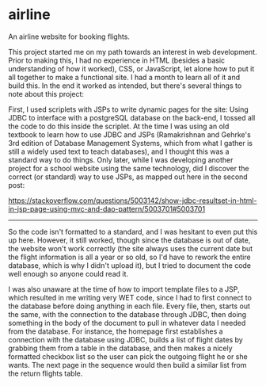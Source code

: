 # airline
An airline website for booking flights. 

This project started me on my path towards an interest in web development. Prior to making this, I had no experience in HTML (besides a basic understanding of how it worked), CSS, or JavaScript, let alone how to put it all together to make a functional site. I had a month to learn all of it and build this. In the end it worked as intended, but there's several things to note about this project:

First, I used scriplets with JSPs to write dynamic pages for the site: Using JDBC to interface with a postgreSQL database on the back-end, I tossed all the code to do this inside the scriplet. At the time I was using an old textbook to learn how to use JDBC and JSPs (Ramakrishnan and Gehrke's 3rd edition of Database Management Systems, which from what I gather is still a widely used text to teach databases), and I thought this was a standard way to do things. Only later, while I was developing another project for a school website using the same technology, did I discover the correct (or standard) way to use JSPs, as mapped out here in the second post:

https://stackoverflow.com/questions/5003142/show-jdbc-resultset-in-html-in-jsp-page-using-mvc-and-dao-pattern/5003701#5003701

<hr>

So the code isn't formatted to a standard, and I was hesitant to even put this up here. However, it still worked, though since the database is out of date, the website won't work correctly (the site always uses the current date but the flight information is all a year or so old, so I'd have to rework the entire database, which is why I didn't upload it), but I tried to document the code well enough so anyone could read it. 

I was also unaware at the time of how to import template files to a JSP, which resulted in me writing very WET code, since I had to first connect to the database before doing anything in each file. Every file, then, starts out the same, with the connection to the database through JDBC, then doing something in the body of the document to pull in whatever data I needed from the database. For instance, the homepage first establishes a connection with the database using JDBC, builds a list of flight dates by grabbing them from a table in the database, and then makes a nicely formatted checkbox list so the user can pick the outgoing flight he or she wants. The next page in the sequence would then build a similar list from the return flights table. 
